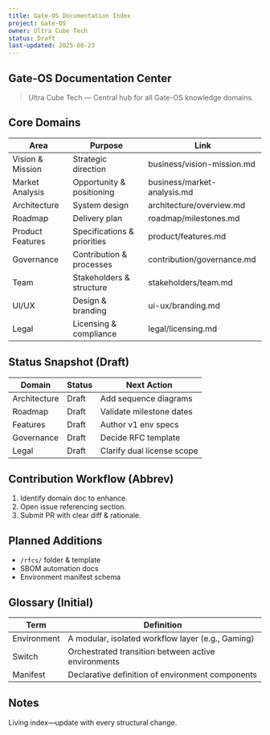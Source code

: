 ```yaml
---
title: Gate-OS Documentation Index
project: Gate-OS
owner: Ultra Cube Tech
status: Draft
last-updated: 2025-08-23
---
```


## Gate-OS Documentation Center

> Ultra Cube Tech — Central hub for all Gate-OS knowledge domains.

## Core Domains

| Area | Purpose | Link |
|------|---------|------|
| Vision & Mission | Strategic direction | business/vision-mission.md |
| Market Analysis | Opportunity & positioning | business/market-analysis.md |
| Architecture | System design | architecture/overview.md |
| Roadmap | Delivery plan | roadmap/milestones.md |
| Product Features | Specifications & priorities | product/features.md |
| Governance | Contribution & processes | contribution/governance.md |
| Team | Stakeholders & structure | stakeholders/team.md |
| UI/UX | Design & branding | ui-ux/branding.md |
| Legal | Licensing & compliance | legal/licensing.md |

## Status Snapshot (Draft)

| Domain | Status | Next Action |
|--------|--------|-------------|
| Architecture | Draft | Add sequence diagrams |
| Roadmap | Draft | Validate milestone dates |
| Features | Draft | Author v1 env specs |
| Governance | Draft | Decide RFC template |
| Legal | Draft | Clarify dual license scope |

## Contribution Workflow (Abbrev)

1. Identify domain doc to enhance.
2. Open issue referencing section.
3. Submit PR with clear diff & rationale.

## Planned Additions

- `/rfcs/` folder & template
- SBOM automation docs
- Environment manifest schema

## Glossary (Initial)

| Term | Definition |
|------|------------|
| Environment | A modular, isolated workflow layer (e.g., Gaming) |
| Switch | Orchestrated transition between active environments |
| Manifest | Declarative definition of environment components |

## Notes

Living index—update with every structural change.
